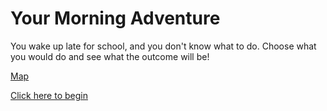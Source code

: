# Your Morning Adventure
You wake up late for school, and you don't know what to do. Choose what you would do
and see what the outcome will be! 

[Map](https://docs.google.com/drawings/d/1IRpTWSD5gCvuBltylx0-xb9OzWeCbWMUb4TpDW35pv4)

[Click here to begin](start.md)
